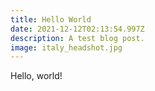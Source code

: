 ```yaml
---
title: Hello World
date: 2021-12-12T02:13:54.997Z
description: A test blog post.
image: italy_headshot.jpg
---
```

Hello, world!